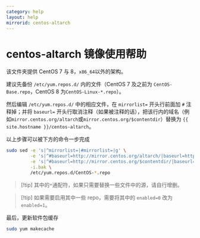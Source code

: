 ```yaml
---
category: help
layout: help
mirrorid: centos-altarch
---
```


# centos-altarch 镜像使用帮助

该文件夹提供 CentOS 7 与 8，`x86_64`以外的架构。

建议先备份 `/etc/yum.repos.d/` 内的文件（CentOS 7 及之前为 `CentOS-Base.repo`，CentOS 8 为`CentOS-Linux-*.repo`）。

然后编辑 `/etc/yum.repos.d/` 中的相应文件，在 `mirrorlist=` 开头行前面加 `#` 注释掉；并将 `baseurl=` 开头行取消注释（如果被注释的话），把该行内的域名（例如`mirror.centos.org/altarch`或`mirror.centos.org/$contentdir`）替换为 `{{ site.hostname }}/centos-altarch`。

以上步骤可以被下方的命令一步完成

```bash
sudo sed -e 's|^mirrorlist=|#mirrorlist=|g' \
         -e 's|^#baseurl=http://mirror.centos.org/altarch/|baseurl=https://{{ site.hostname }}/centos-altarch/|g' \
         -e 's|^#baseurl=http://mirror.centos.org/$contentdir/|baseurl=https://{{ site.hostname }}/centos-altarch/|g' \
         -i.bak \
         /etc/yum.repos.d/CentOS-*.repo
```

> [!tip] 其中的`*`通配符，如果只需要替换一些文件中的源，请自行增删。

> [!tip] 如果需要启用其中一些 repo，需要将其中的 `enabled=0` 改为 `enabled=1`。

最后，更新软件包缓存

```bash
sudo yum makecache
```
